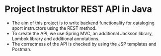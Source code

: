 # Project Instruktor REST API in Java
* The aim of this project is to write backend functionality for cataloging sport instructors using the REST method.
* To create the API, we use Spring MVC, an additional Jackson library, Lombok library and additional annotations.
* The correctness of the API is checked by using the JSP templates and Postman.
